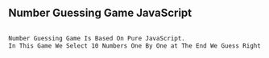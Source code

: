 ## Number Guessing Game JavaScript

```bash

Number Guessing Game Is Based On Pure JavaScript.
In This Game We Select 10 Numbers One By One at The End We Guess Right Or Wrong Its Tell About That Game.

```